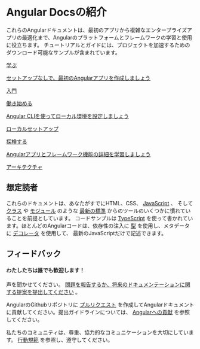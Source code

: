 <h1 class="no-toc">Angular Docsの紹介</h1>

これらのAngularドキュメントは、最初のアプリから複雑なエンタープライズアプリの最適化まで、Angularのプラットフォームとフレームワークの学習と使用に役立ちます。
チュートリアルとガイドには、プロジェクトを加速するためのダウンロード可能なサンプルが含まれています。

<div class="card-container">
  <a href="start" class="docs-card" title="Angular Getting Started">
      <section>学ぶ</section>
      <p>セットアップなしで、最初のAngularアプリを作成しましょう</p>
      <p class="card-footer">入門</p> 
  </a>

  <a href="guide/setup-local" class="docs-card"
    title="Angular Local Environment Setup">
      <section>働き始める</section>
      <p>Angular CLIを使ってローカル環境を設定しましょう</p>
      <p class="card-footer">ローカルセットアップ</p>
  </a>

  <a href="guide/architecture" class="docs-card" title="Angular Architecture">
      <section>探検する</section>
      <p>Angularアプリとフレームワーク機能の詳細を学習しましょう</p>
      <p class="card-footer">アーキテクチャ</p>
  </a>
</div>

## 想定読者


これらのドキュメントは、あなたがすでにHTML、CSS、 [JavaScript](https://developer.mozilla.org/ja/docs/Web/JavaScript/A_re-introduction_to_JavaScript "Learn JavaScript") 、
そして [クラス](https://developer.mozilla.org/ja/docs/Web/JavaScript/Reference/Classes "ES2015 Classes") や [モジュール](https://developer.mozilla.org/ja/docs/Web/JavaScript/Reference/Statements/import "ES2015 Modules") のような [最新の標準](https://developer.mozilla.org/en-US/docs/Web/JavaScript/Language_Resources "Latest JavaScript standards") からのツールのいくつかに慣れていることを前提としています。
コードサンプルは [TypeScript](https://www.typescriptlang.org/ "TypeScript") を使って書かれています。ほとんどのAngularコードは、依存性の注入に [型](https://www.typescriptlang.org/docs/handbook/classes.html "TypeScript Types") を使用し、メタデータに [デコレータ](https://www.typescriptlang.org/docs/handbook/decorators.html "Decorators") を使用して、
最新のJavaScriptだけで記述できます。

## フィードバック

<h4>わたしたちは誰でも歓迎します！</h4>

声を聞かせてください。 [問題を報告するか、将来のドキュメンテーションに関する提案を提出してください](https://github.com/angular/angular/issues/new/choose "Angular GitHub repository new issue form") 。

AngularのGithubリポジトリに [プルリクエスト](https://github.com/angular/angular/pulls "Angular Github pull requests") を作成してAngularドキュメントに貢献してください。提出ガイドラインについては、 [Angularへの貢献](https://github.com/angular/angular/blob/master/CONTRIBUTING.md "Contributing guide") を参照してください。

私たちのコミュニティは、尊重、協力的なコミュニケーションを大切にしています。 [行動規範](https://github.com/angular/code-of-conduct/blob/master/CODE_OF_CONDUCT.md "Contributor code of conduct") を参照し、遵守してください。
